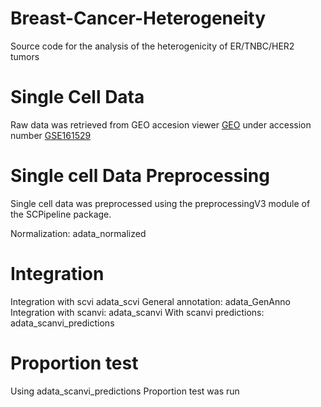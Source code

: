 # Breast-Cancer-Heterogeneity
Source code for the analysis of the heterogenicity of ER/TNBC/HER2 tumors 

# Single Cell Data 
Raw data was retrieved from GEO accesion viewer [GEO](https://www.ncbi.nlm.nih.gov/geo/) under accession number [GSE161529](https://www.ncbi.nlm.nih.gov/geo/query/acc.cgi?acc=GSE161529)

# Single cell Data Preprocessing

Single cell data was preprocessed using the preprocessingV3 module of the SCPipeline package. 

Normalization: adata_normalized

# Integration 

Integration with scvi adata_scvi
General annotation: adata_GenAnno
Integration with scanvi: adata_scanvi 
With scanvi predictions: adata_scanvi_predictions

# Proportion test

Using adata_scanvi_predictions Proportion test was run
